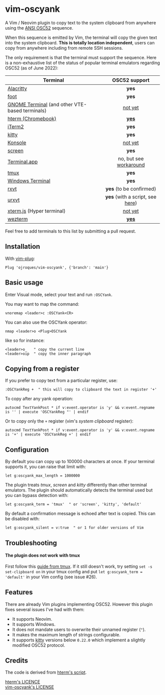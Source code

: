 # vim-oscyank

A Vim / Neovim plugin to copy text to the system clipboard from anywhere using
the [ANSI OSC52](https://invisible-island.net/xterm/ctlseqs/ctlseqs.html#h3-Operating-System-Commands)
sequence.

When this sequence is emitted by Vim, the terminal will copy the given text into
the system clipboard. **This is totally location independent**, users can copy
from anywhere including from remote SSH sessions.

The only requirement is that the terminal must support the sequence. Here is a
non-exhaustive list of the status of popular terminal emulators regarding OSC52
(as of June 2022):

| Terminal | OSC52 support |
|----------|:-------------:|
| [Alacritty](https://github.com/alacritty/alacritty) | **yes** |
| [foot](https://codeberg.org/dnkl/foot) | **yes** |
| [GNOME Terminal](https://github.com/GNOME/gnome-terminal) (and other VTE-based terminals) | [not yet](https://bugzilla.gnome.org/show_bug.cgi?id=795774) |
| [hterm (Chromebook)](https://chromium.googlesource.com/apps/libapps/+/master/README.md) | [**yes**](https://chromium.googlesource.com/apps/libapps/+/master/nassh/doc/FAQ.md#Is-OSC-52-aka-clipboard-operations_supported) |
| [iTerm2](https://iterm2.com/) | **yes** |
| [kitty](https://github.com/kovidgoyal/kitty) | **yes** |
| [Konsole](https://konsole.kde.org/) | [not yet](https://bugs.kde.org/show_bug.cgi?id=372116) |
| [screen](https://www.gnu.org/software/screen/) | **yes** |
| [Terminal.app](https://en.wikipedia.org/wiki/Terminal_(macOS)) | no, but see [workaround](https://github.com/roy2220/osc52pty) |
| [tmux](https://github.com/tmux/tmux) | **yes** |
| [Windows Terminal](https://github.com/microsoft/terminal) | **yes** |
| [rxvt](http://rxvt.sourceforge.net/) | **yes** (to be confirmed) |
| [urxvt](http://software.schmorp.de/pkg/rxvt-unicode.html) | **yes** (with a script, see [here](https://github.com/ojroques/vim-oscyank/issues/4)) |
| [xterm.js](https://xtermjs.org/) (Hyper terminal) | [not yet](https://github.com/xtermjs/xterm.js/issues/3260) |
| [wezterm](https://github.com/wez/wezterm) | [**yes**](https://wezfurlong.org/wezterm/escape-sequences.html#operating-system-command-sequences) |

Feel free to add terminals to this list by submitting a pull request.

## Installation
With [vim-plug](https://github.com/junegunn/vim-plug):
```vim
Plug 'ojroques/vim-oscyank', {'branch': 'main'}
```

## Basic usage
Enter Visual mode, select your text and run `:OSCYank`.

You may want to map the command:
```vim
vnoremap <leader>c :OSCYank<CR>
```

You can also use the OSCYank operator:
```vim
nmap <leader>o <Plug>OSCYank
```
like so for instance:
```
<leader>o_   " copy the current line
<leader>oip  " copy the inner paragraph
```

## Copying from a register
If you prefer to copy text from a particular register, use:
```vim
:OSCYankReg +  " this will copy to clipboard the text in register '+'
```

To copy after any yank operation:
```vim
autocmd TextYankPost * if v:event.operator is 'y' && v:event.regname is '' | execute 'OSCYankReg "' | endif
```

Or to copy only the `+` register (vim's *system clipboard* register):
```vim
autocmd TextYankPost * if v:event.operator is 'y' && v:event.regname is '+' | execute 'OSCYankReg +' | endif
```

## Configuration
By default you can copy up to 100000 characters at once. If your terminal
supports it, you can raise that limit with:
```vim
let g:oscyank_max_length = 1000000
```

The plugin treats *tmux*, *screen* and *kitty* differently than other terminal
emulators. The plugin should automatically detects the terminal used but you can
bypass detection with:
```vim
let g:oscyank_term = 'tmux'  " or 'screen', 'kitty', 'default'
```

By default a confirmation message is echoed after text is copied. This can be
disabled with:
```vim
let g:oscyank_silent = v:true  " or 1 for older versions of Vim
```

## Troubleshooting

#### The plugin does not work with tmux
First follow this [guide from
tmux](https://github.com/tmux/tmux/wiki/Clipboard). If it still doesn't work,
try setting `set -s set-clipboard on` in your tmux config and put `let
g:oscyank_term = 'default'` in your Vim config (see issue #26).

## Features
There are already Vim plugins implementing OSC52. However this plugin fixes
several issues I've had with them:
* It supports Neovim.
* It supports Windows.
* It does not mandate users to overwrite their unnamed register (`"`).
* It makes the maximum length of strings configurable.
* It supports [kitty](https://sw.kovidgoyal.net/kitty/changelog/#id33) versions
  below `0.22.0` which implement a slightly modified OSC52 protocol.

## Credits
The code is derived from
[hterm's script](https://github.com/chromium/hterm/blob/master/etc/osc52.vim).

[hterm's LICENCE](https://github.com/chromium/hterm/blob/master/LICENSE)<br/>
[vim-oscyank's LICENSE](LICENSE)
